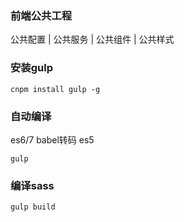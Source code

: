 
### 前端公共工程 

公共配置 | 公共服务 | 公共组件 | 公共样式

### 安装gulp

```
cnpm install gulp -g
```

### 自动编译 
es6/7 babel转码 es5
```
gulp 
```

### 编译sass

```
gulp build
```
